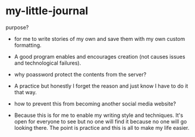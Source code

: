 # my-little-journal

purpose?
- for me to write stories of my own and save them with my own custom formatting.
- A good program enables and encourages creation (not causes issues and technological failures).

- why poassword protect the contents from the server?
- A practice but honestly I forget the reason and just know I have to do it that way.

- how to prevent this from becoming another social media website?
- Because this is for me to enable my writing style and techniques. It's open for everyone to see but no one will find it because no one will go looking there. The point is practice and this is all to make my life easier.
